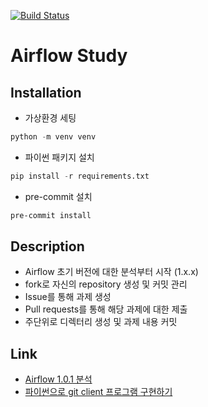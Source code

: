 [![Build Status](https://travis-ci.com/zeroam/airflow-study.svg?branch=master)](https://travis-ci.com/zeroam/airflow-study)
# Airflow Study

## Installation
- 가상환경 세팅
```python
python -m venv venv
```
- 파이썬 패키지 설치
```python
pip install -r requirements.txt
```
- pre-commit 설치
```bash
pre-commit install
```

## Description
- Airflow 초기 버전에 대한 분석부터 시작 (1.x.x)
- fork로 자신의 repository 생성 및 커밋 관리
- Issue를 통해 과제 생성
- Pull requests를 통해 해당 과제에 대한 제출
- 주단위로 디렉터리 생성 및 과제 내용 커밋

## Link
- [Airflow 1.0.1 분석](https://www.notion.so/Airflow-1-0-1-f6efd0a5d44147709c8b6920abaae83f)
- [파이썬으로 git client 프로그램 구현하기](https://www.notion.so/git-client-140efc2c01124ba18d91e595aa0b24aa)
